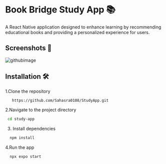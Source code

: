 # Book Bridge Study App 📚

A React Native application designed to enhance learning by recommending educational books and providing a personalized experience for users.

##  Screenshots 📸
![githubimage](https://github.com/user-attachments/assets/8e82e5b0-a605-4ffd-a616-c8083668320e)

##  Installation 🛠️

1.Clone the repository
 ```bash
    https://github.com/Sahasra0108/StudyApp.git
   ```
2.Navigate to the project directory
```bash
 cd study-app
```
3. Install dependencies
```bash
  npm install

```
4.Run the app
```bash
  npx expo start

```

 
 
